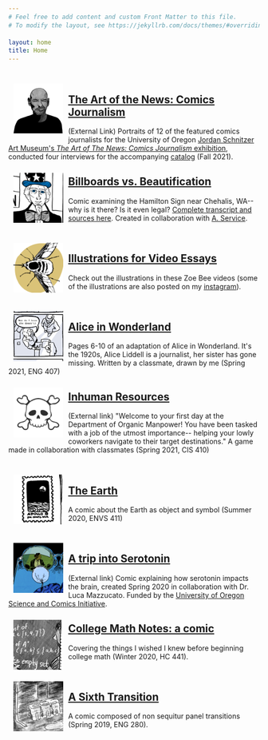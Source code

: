 ```yaml
---
# Feel free to add content and custom Front Matter to this file.
# To modify the layout, see https://jekyllrb.com/docs/themes/#overriding-theme-defaults

layout: home
title: Home
---
```


<br>
<img align="left" src="assets/thumbnails/artofnews.png" style="padding:10px; height: 100px">

[The Art of the News: Comics Journalism](https://jsma.uoregon.edu/ComicsJournalism)
-------------------

(External Link) Portraits of 12 of the featured comics journalists for the University of Oregon [Jordan Schnitzer Art Museum's _The Art of The News: Comics Journalism_ exhibition](https://jsma.uoregon.edu/ComicsJournalism), conducted four interviews for the accompanying [catalog](https://issuu.com/jsmauo/docs/art_of_the_news_catalog-digital-v2) (Fall 2021).

<img align="left" src="assets/thumbnails/bill.png" style="padding:10px; height: 100px">

[Billboards vs. Beautification](billboard/2021/10/03/0)
-------------------
Comic examining the Hamilton Sign near Chehalis, WA-- why is it there? Is it even legal? [Complete transcript and sources here](/billboard/2021/10/13/billboardtranscript). Created in collaboration with [A. Service](http://alliaservice.com).

<br>
<img align="left" src="assets/thumbnails/videoessays.png" style="padding:10px; height: 100px">

[Illustrations for Video Essays](video/2021/06/30/videoessays)
-------------------
Check out the illustrations in these Zoe Bee videos (some of the
illustrations are also posted on my
[instagram](http://instagram.com/audmcname/)).

<br>
<img align="left" src="assets/thumbnails/alice.png" style="padding:10px; height: 100px">

[Alice in Wonderland](wonderland/2021/05/04/6)
---------------------
Pages 6-10 of an adaptation of Alice in Wonderland. It's the 1920s,
Alice Liddell is a journalist, her sister has gone missing. Written
by a classmate, drawn by me (Spring 2021, ENG 407)


<img align="left" src="assets/thumbnails/inhuman.png" style="padding:10px; height: 100px">

[Inhuman Resources](https://j4red.itch.io/inhuman-resources)
-------------------
(External link) "Welcome to your first day at the Department of Organic Manpower! You have been tasked with a job of the utmost importance-- helping your lowly coworkers navigate to their target destinations." A game made in collaboration with classmates (Spring 2021, CIS 410)

<br>
<img align="left" src="assets/thumbnails/earth.png" style="padding:10px; height: 100px">

[The Earth](earth/2020/08/17/0)
----------
A comic about the Earth as object and symbol (Summer 2020, ENVS 411)

<br>
<img align="left" src="assets/thumbnails/serotonin.png" style="padding:10px; height: 100px">

[A trip into Serotonin](https://comics.uoregon.edu/wp-content/uploads/2020/09/serotonin_final-With-Watermark.pdf)
----------------------
(External link) Comic explaining how serotonin impacts the brain, created Spring 2020 in collaboration with
Dr. Luca Mazzucato. Funded
by the [University of Oregon Science and Comics
Initiative](https://ifs.uoregon.edu/outreach/comics/).

[//]: # (Old link: https://comics.uoregon.edu/?page_id=2090)


<img align="left" src="assets/thumbnails/mathnotes.png" style="padding:10px; height: 100px">

[College Math Notes: a comic](math/2020/09/13/0)
----------------------------
Covering the things I wished I knew before beginning college
math (Winter 2020, HC 441).

<br>
<img align="left" src="assets/thumbnails/sixthtransition.png" style="padding:10px; height: 100px">

[A Sixth Transition](sixth/2020/09/30/0)
-------------------
A comic composed of non sequitur panel transitions (Spring
2019, ENG 280).
